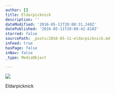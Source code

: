 ```yaml
---
author: []
title: Eldarpicknick
description: ''
dateModified: '2016-05-11T20:08:31.248Z'
datePublished: '2016-05-11T20:08:42.818Z'
starred: false
sourcePath: _posts/2016-05-11-eldarpicknick.md
inFeed: true
hasPage: false
inNav: false
_type: MediaObject

---
```

![](https://the-grid-user-content.s3-us-west-2.amazonaws.com/21d8dfbb-7fa5-40c9-ae5a-499e44f7f2b7.jpg)

Eldarpicknick